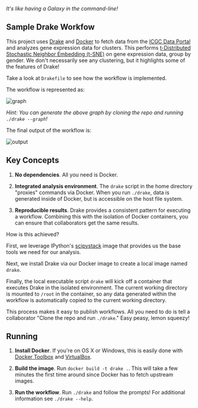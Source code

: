 *It's like having a Galaxy in the command-line!*

## Sample Drake Workfow ##

This project uses [Drake](https://github.com/Factual/drake) and
[Docker](https://docker.com) to fetch data from the
[ICGC Data Portal](https://dcc.icgc.org/repository) and analyzes
gene expression data for clusters. This performs 
[t-Distributed Stochastic Neighbor Embedding
(t-SNE)](http://lvdmaaten.github.io/tsne/) on gene expression data, group by
gender. We don't necessarily see any clustering, but it highlights some of the
features of Drake!

Take a look at `Drakefile` to see how the workflow is implemented.

The workflow is represented as:

![graph](http://i.imgur.com/wrFZEJC.png)

*Hint: You can generate the above graph by cloning the repo and running
`./drake --graph`!*

The final output of the workflow is:

![output](http://i.imgur.com/mW3yc2p.png)

## Key Concepts ##

1. **No dependencies**. All you need is Docker.

2. **Integrated analysis environment**. The `drake` script in the home directory
"proxies" commands via Docker. When you run `./drake`, data is generated inside
of Docker, but is accessible on the host file system.

3. **Reproducible results**. Drake provides a consistent pattern for executing a
workflow. Combining this with the isolation of Docker containers, you can ensure
that collaborators get the same results.

How is this achieved?

First, we leverage IPython's [scipystack](http://www.scipy.org/stackspec.html)
image that provides us the base tools we need for our analysis.

Next, we install Drake via our Docker image to create a local image named
`drake`.

Finally, the local executable script `drake` will kick off a container that
executes Drake in the isolated environment. The current working directory is
mounted to `/root` in the container, so any data generated within the workflow
is automatically copied to the current working directory.

This process makes it easy to publish workflows. All you need to do is tell
a collaborator "Clone the repo and run `./drake`." Easy peasy, lemon squeezy!

## Running ##

1. **Install Docker**. If you're on OS X or Windows, this is easily
done with [Docker Toolbox](https://www.docker.com/toolbox) and
[VirtualBox](https://www.virtualbox.org).

2. **Build the image**. Run `docker build -t drake .`. This will take
a few minutes the first time around since Docker has to fetch upstream
images.

3. **Run the workflow**. Run `./drake` and follow the prompts! For additional
information see `./drake --help`.
